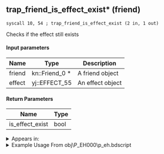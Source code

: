 ## trap_friend_is_effect_exist* (friend)

`syscall 10, 54 ; trap_friend_is_effect_exist (2 in, 1 out)`

Checks if the effect still exists

#### Input parameters
| Name | Type | Description
|------|------|------------
| friend   | kn::Friend_0 *   | A friend object
| effect   | yj::EFFECT_55   | An effect object


#### Return Parameters
| Name | Type
|------|-----
| is_effect_exist   | bool   


<details>
	<summary>Appears in:</summary>
| filename | Entity (obj)
|----------|-------------
| obj\P_EH000\p_eh.bdscript       | ((P) Riku)          
| obj\P_EH000_LAST\p_eh.bdscript       | ((P) Riku (final battle))          
| obj\P_EX360\p_ex.bdscript       | ((P) ??? (EX))          

</details>

<details>
	<summary>Example Usage From obj\P_EH000\p_eh.bdscript</summary>
```
L2908:
 dup 
 jz L2918
 pushFromPSpVal 0
 pushFromFSp 52
 syscall 10, 54 ; trap_friend_is_effect_exist (2 in, 1 out)
 eqzv
```
</details>

